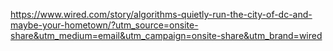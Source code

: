 https://www.wired.com/story/algorithms-quietly-run-the-city-of-dc-and-maybe-your-hometown/?utm_source=onsite-share&utm_medium=email&utm_campaign=onsite-share&utm_brand=wired